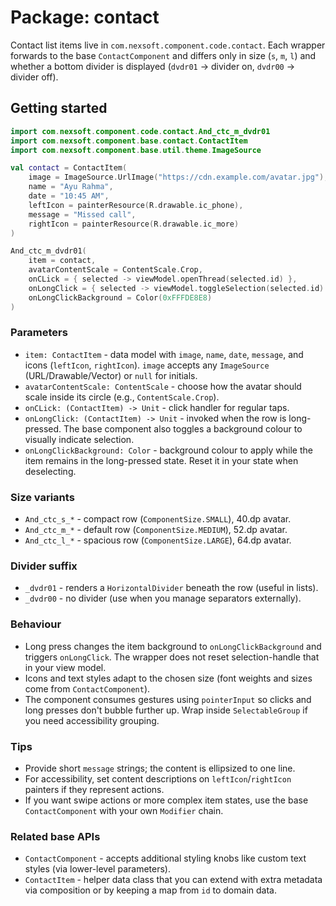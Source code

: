 # Package: contact

Contact list items live in `com.nexsoft.component.code.contact`. Each wrapper forwards to the base `ContactComponent` and differs only in size (`s`, `m`, `l`) and whether a bottom divider is displayed (`dvdr01` -> divider on, `dvdr00` -> divider off).

## Getting started
```kotlin
import com.nexsoft.component.code.contact.And_ctc_m_dvdr01
import com.nexsoft.component.base.contact.ContactItem
import com.nexsoft.component.base.util.theme.ImageSource

val contact = ContactItem(
    image = ImageSource.UrlImage("https://cdn.example.com/avatar.jpg"),
    name = "Ayu Rahma",
    date = "10:45 AM",
    leftIcon = painterResource(R.drawable.ic_phone),
    message = "Missed call",
    rightIcon = painterResource(R.drawable.ic_more)
)

And_ctc_m_dvdr01(
    item = contact,
    avatarContentScale = ContentScale.Crop,
    onCLick = { selected -> viewModel.openThread(selected.id) },
    onLongClick = { selected -> viewModel.toggleSelection(selected.id) },
    onLongClickBackground = Color(0xFFFDE8E8)
)
```

### Parameters
- `item: ContactItem` - data model with `image`, `name`, `date`, `message`, and icons (`leftIcon`, `rightIcon`). `image` accepts any `ImageSource` (URL/Drawable/Vector) or `null` for initials.
- `avatarContentScale: ContentScale` - choose how the avatar should scale inside its circle (e.g., `ContentScale.Crop`).
- `onCLick: (ContactItem) -> Unit` - click handler for regular taps.
- `onLongClick: (ContactItem) -> Unit` - invoked when the row is long-pressed. The base component also toggles a background colour to visually indicate selection.
- `onLongClickBackground: Color` - background colour to apply while the item remains in the long-pressed state. Reset it in your state when deselecting.

### Size variants
- `And_ctc_s_*` - compact row (`ComponentSize.SMALL`), 40.dp avatar.
- `And_ctc_m_*` - default row (`ComponentSize.MEDIUM`), 52.dp avatar.
- `And_ctc_l_*` - spacious row (`ComponentSize.LARGE`), 64.dp avatar.

### Divider suffix
- `_dvdr01` - renders a `HorizontalDivider` beneath the row (useful in lists).
- `_dvdr00` - no divider (use when you manage separators externally).

### Behaviour
- Long press changes the item background to `onLongClickBackground` and triggers `onLongClick`. The wrapper does not reset selection-handle that in your view model.
- Icons and text styles adapt to the chosen size (font weights and sizes come from `ContactComponent`).
- The component consumes gestures using `pointerInput` so clicks and long presses don't bubble further up. Wrap inside `SelectableGroup` if you need accessibility grouping.

### Tips
- Provide short `message` strings; the content is ellipsized to one line.
- For accessibility, set content descriptions on `leftIcon`/`rightIcon` painters if they represent actions.
- If you want swipe actions or more complex item states, use the base `ContactComponent` with your own `Modifier` chain.

### Related base APIs
- `ContactComponent` - accepts additional styling knobs like custom text styles (via lower-level parameters).
- `ContactItem` - helper data class that you can extend with extra metadata via composition or by keeping a map from `id` to domain data.
